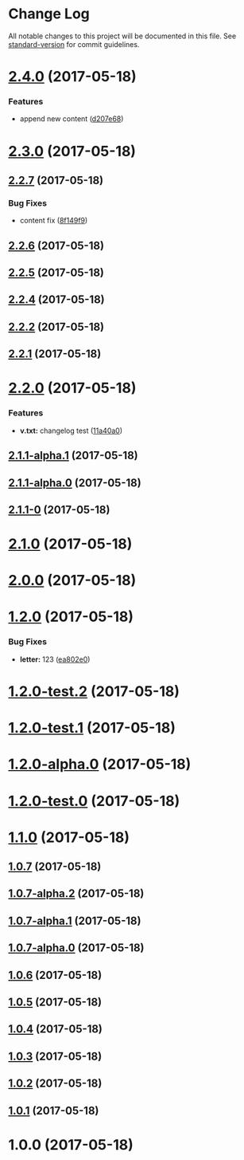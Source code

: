 # Change Log

All notable changes to this project will be documented in this file. See [standard-version](https://github.com/conventional-changelog/standard-version) for commit guidelines.

<a name="2.4.0"></a>
# [2.4.0](https://github.com/y2gu2xi/vue-element-admin/compare/v2.3.0...v2.4.0) (2017-05-18)


### Features

* append  new content ([d207e68](https://github.com/y2gu2xi/vue-element-admin/commit/d207e68))



<a name="2.3.0"></a>
# [2.3.0](https://github.com/y2gu2xi/vue-element-admin/compare/v2.2.7...v2.3.0) (2017-05-18)



<a name="2.2.7"></a>
## [2.2.7](https://github.com/y2gu2xi/vue-element-admin/compare/v2.2.6...v2.2.7) (2017-05-18)


### Bug Fixes

* content fix ([8f149f9](https://github.com/y2gu2xi/vue-element-admin/commit/8f149f9))



<a name="2.2.6"></a>
## [2.2.6](https://github.com/y2gu2xi/vue-element-admin/compare/v2.2.5...v2.2.6) (2017-05-18)



<a name="2.2.5"></a>
## [2.2.5](https://github.com/y2gu2xi/vue-element-admin/compare/v2.2.4...v2.2.5) (2017-05-18)



<a name="2.2.4"></a>
## [2.2.4](https://github.com/y2gu2xi/vue-element-admin/compare/v2.2.3...v2.2.4) (2017-05-18)



<a name="2.2.2"></a>
## [2.2.2](https://github.com/y2gu2xi/vue-element-admin/compare/v2.2.1...v2.2.2) (2017-05-18)



<a name="2.2.1"></a>
## [2.2.1](https://github.com/y2gu2xi/vue-element-admin/compare/v2.2.0...v2.2.1) (2017-05-18)



<a name="2.2.0"></a>
# [2.2.0](https://github.com/y2gu2xi/vue-element-admin/compare/v2.1.1-alpha.1...v2.2.0) (2017-05-18)


### Features

* **v.txt:** changelog test ([11a40a0](https://github.com/y2gu2xi/vue-element-admin/commit/11a40a0))



<a name="2.1.1-alpha.1"></a>
## [2.1.1-alpha.1](https://github.com/y2gu2xi/vue-element-admin/compare/v2.1.1-alpha.0...v2.1.1-alpha.1) (2017-05-18)



<a name="2.1.1-alpha.0"></a>
## [2.1.1-alpha.0](https://github.com/y2gu2xi/vue-element-admin/compare/v2.1.1-0...v2.1.1-alpha.0) (2017-05-18)



<a name="2.1.1-0"></a>
## [2.1.1-0](https://github.com/y2gu2xi/vue-element-admin/compare/v2.1.0...v2.1.1-0) (2017-05-18)



<a name="2.1.0"></a>
# [2.1.0](https://github.com/y2gu2xi/vue-element-admin/compare/v2.0.0...v2.1.0) (2017-05-18)



<a name="2.0.0"></a>
# [2.0.0](https://github.com/y2gu2xi/vue-element-admin/compare/v1.2.0...v2.0.0) (2017-05-18)



<a name="1.2.0"></a>
# [1.2.0](https://github.com/y2gu2xi/vue-element-admin/compare/v1.2.0-test.2...v1.2.0) (2017-05-18)


### Bug Fixes

* **letter:** 123 ([ea802e0](https://github.com/y2gu2xi/vue-element-admin/commit/ea802e0))



<a name="1.2.0-test.2"></a>
# [1.2.0-test.2](https://github.com/y2gu2xi/vue-element-admin/compare/v1.2.0-test.1...v1.2.0-test.2) (2017-05-18)



<a name="1.2.0-test.1"></a>
# [1.2.0-test.1](https://github.com/y2gu2xi/vue-element-admin/compare/v1.2.0-alpha.0...v1.2.0-test.1) (2017-05-18)



<a name="1.2.0-alpha.0"></a>
# [1.2.0-alpha.0](https://github.com/y2gu2xi/vue-element-admin/compare/v1.2.0-test.0...v1.2.0-alpha.0) (2017-05-18)



<a name="1.2.0-test.0"></a>
# [1.2.0-test.0](https://github.com/y2gu2xi/vue-element-admin/compare/v1.1.0...v1.2.0-test.0) (2017-05-18)



<a name="1.1.0"></a>
# [1.1.0](https://github.com/y2gu2xi/vue-element-admin/compare/v1.0.7...v1.1.0) (2017-05-18)



<a name="1.0.7"></a>
## [1.0.7](https://github.com/y2gu2xi/vue-element-admin/compare/v1.0.7-alpha.2...v1.0.7) (2017-05-18)



<a name="1.0.7-alpha.2"></a>
## [1.0.7-alpha.2](https://github.com/y2gu2xi/vue-element-admin/compare/v1.0.7-alpha.1...v1.0.7-alpha.2) (2017-05-18)



<a name="1.0.7-alpha.1"></a>
## [1.0.7-alpha.1](https://github.com/y2gu2xi/vue-element-admin/compare/v1.0.7-alpha.0...v1.0.7-alpha.1) (2017-05-18)



<a name="1.0.7-alpha.0"></a>
## [1.0.7-alpha.0](https://github.com/y2gu2xi/vue-element-admin/compare/v1.0.6...v1.0.7-alpha.0) (2017-05-18)



<a name="1.0.6"></a>
## [1.0.6](https://github.com/y2gu2xi/vue-element-admin/compare/v1.0.5...v1.0.6) (2017-05-18)



<a name="1.0.5"></a>
## [1.0.5](https://github.com/y2gu2xi/vue-element-admin/compare/v1.0.4...v1.0.5) (2017-05-18)



<a name="1.0.4"></a>
## [1.0.4](https://github.com/y2gu2xi/vue-element-admin/compare/v1.0.3...v1.0.4) (2017-05-18)



<a name="1.0.3"></a>
## [1.0.3](https://github.com/y2gu2xi/vue-element-admin/compare/v1.0.2...v1.0.3) (2017-05-18)



<a name="1.0.2"></a>
## [1.0.2](https://github.com/y2gu2xi/vue-element-admin/compare/v1.0.1...v1.0.2) (2017-05-18)



<a name="1.0.1"></a>
## [1.0.1](https://github.com/y2gu2xi/vue-element-admin/compare/v1.0.0...v1.0.1) (2017-05-18)



<a name="1.0.0"></a>
# 1.0.0 (2017-05-18)
